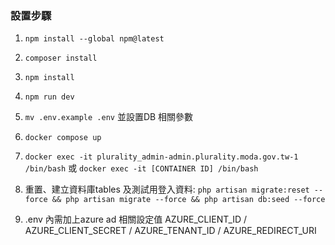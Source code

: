 ### 設置步驟

1. `npm install --global npm@latest`

2. `composer install`

3. `npm install`

4. `npm run dev`

5. `mv .env.example .env` 並設置DB 相關參數

6. `docker compose up`

7. `docker exec -it plurality_admin-admin.plurality.moda.gov.tw-1 /bin/bash` 或 `docker exec -it [CONTAINER ID] /bin/bash`

8. 重置、建立資料庫tables 及測試用登入資料: `php artisan migrate:reset --force && php artisan migrate --force && php artisan db:seed --force`

9. .env 內需加上azure ad 相關設定值 AZURE_CLIENT_ID / AZURE_CLIENT_SECRET / AZURE_TENANT_ID / AZURE_REDIRECT_URI
